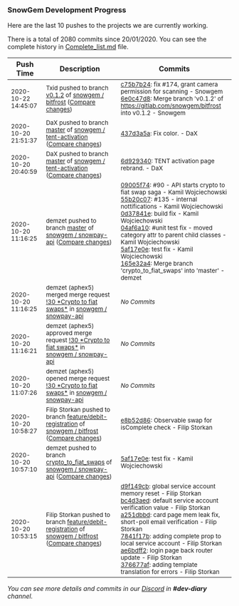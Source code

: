 
### SnowGem Development Progress

Here are the last 10 pushes to the projects we are currently working.

There is a total of 2080 commits since 20/01/2020. You can see the complete history in
 [Complete_list.md](Complete_list.md) file.

| Push Time | Description | Commits |
| --- | --- | --- |
| <sub>2020-10-22 14:45:07</sub> | <sub>Txid pushed to branch [v0\.1\.2](https://gitlab.com/snowgem/bitfrost/commits/v0.1.2) of [snowgem / bitfrost](https://gitlab.com/snowgem/bitfrost) ([Compare changes](https://gitlab.com/snowgem/bitfrost/compare/fff0b00ad2c3d6c99b5a8d91858cdb77d884f36f...6e0c47d80ef1112e69d7ab35c8e7c225a096a18a))</sub> | <sub>[c75b7b24](https://gitlab.com/snowgem/bitfrost/-/commit/c75b7b2460df6d17abce61168c2de4c5c804fb71): fix #174, grant camera permission for scanning - Snowgem<br>[6e0c47d8](https://gitlab.com/snowgem/bitfrost/-/commit/6e0c47d80ef1112e69d7ab35c8e7c225a096a18a): Merge branch 'v0.1.2' of https://gitlab.com/snowgem/bitfrost into v0.1.2 - Snowgem</sub> |
| <sub>2020-10-20 21:51:37</sub> | <sub>DaX pushed to branch [master](https://gitlab.com/snowgem/snowpay-activation/commits/master) of [snowgem / tent\-activation](https://gitlab.com/snowgem/snowpay-activation) ([Compare changes](https://gitlab.com/snowgem/snowpay-activation/compare/6d9293405aed60e067d374ee4a76f697ed791b8e...437d3a5a597baad6d0b44227b39990aa18ea3053))</sub> | <sub>[437d3a5a](https://gitlab.com/snowgem/snowpay-activation/-/commit/437d3a5a597baad6d0b44227b39990aa18ea3053): Fix color. - DaX</sub> |
| <sub>2020-10-20 20:40:59</sub> | <sub>DaX pushed to branch [master](https://gitlab.com/snowgem/snowpay-activation/commits/master) of [snowgem / tent\-activation](https://gitlab.com/snowgem/snowpay-activation) ([Compare changes](https://gitlab.com/snowgem/snowpay-activation/compare/23b06f09b8633d2b1fa5d746c651300dcae57f95...6d9293405aed60e067d374ee4a76f697ed791b8e))</sub> | <sub>[6d929340](https://gitlab.com/snowgem/snowpay-activation/-/commit/6d9293405aed60e067d374ee4a76f697ed791b8e): TENT activation page rebrand. - DaX</sub> |
| <sub>2020-10-20 11:16:25</sub> | <sub>demzet pushed to branch [master](https://gitlab.com/snowgem/snowpay-api/commits/master) of [snowgem / snowpay\-api](https://gitlab.com/snowgem/snowpay-api) ([Compare changes](https://gitlab.com/snowgem/snowpay-api/compare/b4d24241092a74a0841c2484e34524d57224a9e6...165e32a4f9a8cfb21a366c5a3ef181e1a8c6cb55))</sub> | <sub>[09005f74](https://gitlab.com/snowgem/snowpay-api/-/commit/09005f74e991ba7f6a1f16157f002fae411e6e18): #90 - API starts crypto to fiat swap saga - Kamil Wojciechowski<br>[55b20c07](https://gitlab.com/snowgem/snowpay-api/-/commit/55b20c0725ab2cc59e2af33e8602c5419a431018): #135 - internal nottifications - Kamil Wojciechowski<br>[0d37841e](https://gitlab.com/snowgem/snowpay-api/-/commit/0d37841eab453e3271c6ee2d8e326f8e11351aa5): build fix - Kamil Wojciechowski<br>[04af6a10](https://gitlab.com/snowgem/snowpay-api/-/commit/04af6a1036167208d30ccaa6aa1f2a63f0bd3ad9): #unit test fix - moved category attr to parent child classes - Kamil Wojciechowski<br>[5af17e0e](https://gitlab.com/snowgem/snowpay-api/-/commit/5af17e0ed6bec3aa189169ff2c186de29e71ba90): test fix - Kamil Wojciechowski<br>[165e32a4](https://gitlab.com/snowgem/snowpay-api/-/commit/165e32a4f9a8cfb21a366c5a3ef181e1a8c6cb55): Merge branch 'crypto_to_fiat_swaps' into 'master' - demzet</sub> |
| <sub>2020-10-20 11:16:25</sub> | <sub>demzet (aphex5) merged merge request [\!30 \*Crypto to fiat swaps\*](https://gitlab.com/snowgem/snowpay-api/-/merge_requests/30) in [snowgem / snowpay\-api](https://gitlab.com/snowgem/snowpay-api)</sub> | <sub>_No Commits_</sub> |
| <sub>2020-10-20 11:16:21</sub> | <sub>demzet (aphex5) approved merge request [\!30 \*Crypto to fiat swaps\*](https://gitlab.com/snowgem/snowpay-api/-/merge_requests/30) in [snowgem / snowpay\-api](https://gitlab.com/snowgem/snowpay-api)</sub> | <sub>_No Commits_</sub> |
| <sub>2020-10-20 11:07:26</sub> | <sub>demzet (aphex5) opened merge request [\!30 \*Crypto to fiat swaps\*](https://gitlab.com/snowgem/snowpay-api/-/merge_requests/30) in [snowgem / snowpay\-api](https://gitlab.com/snowgem/snowpay-api)</sub> | <sub>_No Commits_</sub> |
| <sub>2020-10-20 10:58:27</sub> | <sub>Filip Storkan pushed to branch [feature/debit\-registration](https://gitlab.com/snowgem/bitfrost/commits/feature/debit-registration) of [snowgem / bitfrost](https://gitlab.com/snowgem/bitfrost) ([Compare changes](https://gitlab.com/snowgem/bitfrost/compare/376677af948750f4a892b9951430a0309d03ee9c...e8b52d864485bb9738a44aeb11d7eb4e2e65613f))</sub> | <sub>[e8b52d86](https://gitlab.com/snowgem/bitfrost/-/commit/e8b52d864485bb9738a44aeb11d7eb4e2e65613f): Observable swap for isComplete check - Filip Storkan</sub> |
| <sub>2020-10-20 10:57:10</sub> | <sub>demzet pushed to branch [crypto\_to\_fiat\_swaps](https://gitlab.com/snowgem/snowpay-api/commits/crypto_to_fiat_swaps) of [snowgem / snowpay\-api](https://gitlab.com/snowgem/snowpay-api) ([Compare changes](https://gitlab.com/snowgem/snowpay-api/compare/04af6a1036167208d30ccaa6aa1f2a63f0bd3ad9...5af17e0ed6bec3aa189169ff2c186de29e71ba90))</sub> | <sub>[5af17e0e](https://gitlab.com/snowgem/snowpay-api/-/commit/5af17e0ed6bec3aa189169ff2c186de29e71ba90): test fix - Kamil Wojciechowski</sub> |
| <sub>2020-10-20 10:53:15</sub> | <sub>Filip Storkan pushed to branch [feature/debit\-registration](https://gitlab.com/snowgem/bitfrost/commits/feature/debit-registration) of [snowgem / bitfrost](https://gitlab.com/snowgem/bitfrost) ([Compare changes](https://gitlab.com/snowgem/bitfrost/compare/c8284754ea695182b386ed881a220fcc31d3c59c...376677af948750f4a892b9951430a0309d03ee9c))</sub> | <sub>[d9f149cb](https://gitlab.com/snowgem/bitfrost/-/commit/d9f149cb8b8aad9b3832f288aef07f43847a0bc1): global service account memory reset - Filip Storkan<br>[bc4d3aed](https://gitlab.com/snowgem/bitfrost/-/commit/bc4d3aed39ba1417554926cece34a82751aaa56f): default service account verification value - Filip Storkan<br>[a251dbbd](https://gitlab.com/snowgem/bitfrost/-/commit/a251dbbdacffc1229b3ab088988003e297a6fde7): card page mem leak fix, short-poll email verification - Filip Storkan<br>[7841f17b](https://gitlab.com/snowgem/bitfrost/-/commit/7841f17bb851314d0f570de90c25ad80d6e2042f): adding complete prop to local service account - Filip Storkan<br>[ae6bdff2](https://gitlab.com/snowgem/bitfrost/-/commit/ae6bdff2150889f7934119edfaba17695fd2b556): login page back router update - Filip Storkan<br>[376677af](https://gitlab.com/snowgem/bitfrost/-/commit/376677af948750f4a892b9951430a0309d03ee9c): adding template translation for errors - Filip Storkan</sub> |

_You can see more details and commits in our [Discord](https://discord.gg/zumGnbg) in **#dev-diary** channel._

